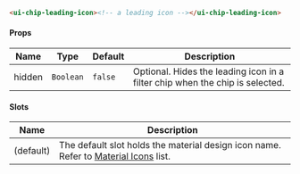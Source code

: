 ```html
<ui-chip-leading-icon><!-- a leading icon --></ui-chip-leading-icon>
```

#### Props

| Name   | Type      | Default | Description                                                                  |
| ------ | --------- | ------- | ---------------------------------------------------------------------------- |
| hidden | `Boolean` | `false` | Optional. Hides the leading icon in a filter chip when the chip is selected. |

#### Slots

| Name      | Description                                                                                     |
| --------- | ----------------------------------------------------------------------------------------------- |
| (default) | The default slot holds the material design icon name. Refer to [Material Icons](/#/icons) list. |
